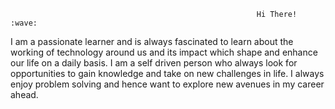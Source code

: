                                                            Hi There! :wave:
I am a passionate learner and is always fascinated to learn about the working of technology around us and its impact which shape and enhance our life on a daily basis. I am a self driven person who always look for opportunities to gain knowledge and take on new challenges in life. I always enjoy problem solving and hence want to explore new avenues in my career ahead.

